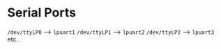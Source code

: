 
# Serial Ports

`/dev/ttyLP0` --> `lpuart1`
`/dev/ttyLP1` --> `lpuart2`
`/dev/ttyLP2` --> `lpuart3`
etc..

